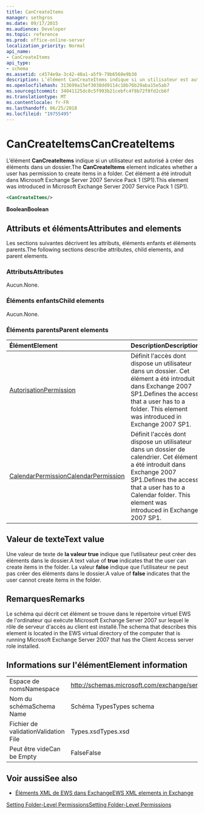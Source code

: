 ```yaml
---
title: CanCreateItems
manager: sethgros
ms.date: 09/17/2015
ms.audience: Developer
ms.topic: reference
ms.prod: office-online-server
localization_priority: Normal
api_name:
- CanCreateItems
api_type:
- schema
ms.assetid: c4574e9a-3c42-40a1-a5f9-79b6560e9b30
description: L’élément CanCreateItems indique si un utilisateur est autorisé à créer des éléments dans un dossier. Cet élément a été introduit dans Microsoft Exchange Server 2007 Service Pack 1 (SP1).
ms.openlocfilehash: 313699a15ef3038dd9114c18b76b29aba15e5ab7
ms.sourcegitcommit: 34041125dc8c5f993b21cebfc4f8b72f0fd2cb6f
ms.translationtype: MT
ms.contentlocale: fr-FR
ms.lasthandoff: 06/25/2018
ms.locfileid: "19755495"
---
```

# <a name="cancreateitems"></a><span data-ttu-id="e593c-104">CanCreateItems</span><span class="sxs-lookup"><span data-stu-id="e593c-104">CanCreateItems</span></span>

<span data-ttu-id="e593c-105">L’élément **CanCreateItems** indique si un utilisateur est autorisé à créer des éléments dans un dossier.</span><span class="sxs-lookup"><span data-stu-id="e593c-105">The **CanCreateItems** element indicates whether a user has permission to create items in a folder.</span></span> <span data-ttu-id="e593c-106">Cet élément a été introduit dans Microsoft Exchange Server 2007 Service Pack 1 (SP1).</span><span class="sxs-lookup"><span data-stu-id="e593c-106">This element was introduced in Microsoft Exchange Server 2007 Service Pack 1 (SP1).</span></span> 
  
```xml
<CanCreateItems/>
```

 <span data-ttu-id="e593c-107">**Boolean**</span><span class="sxs-lookup"><span data-stu-id="e593c-107">**Boolean**</span></span>
## <a name="attributes-and-elements"></a><span data-ttu-id="e593c-108">Attributs et éléments</span><span class="sxs-lookup"><span data-stu-id="e593c-108">Attributes and elements</span></span>

<span data-ttu-id="e593c-109">Les sections suivantes décrivent les attributs, éléments enfants et éléments parents.</span><span class="sxs-lookup"><span data-stu-id="e593c-109">The following sections describe attributes, child elements, and parent elements.</span></span>
  
### <a name="attributes"></a><span data-ttu-id="e593c-110">Attributs</span><span class="sxs-lookup"><span data-stu-id="e593c-110">Attributes</span></span>

<span data-ttu-id="e593c-111">Aucun.</span><span class="sxs-lookup"><span data-stu-id="e593c-111">None.</span></span>
  
### <a name="child-elements"></a><span data-ttu-id="e593c-112">Éléments enfants</span><span class="sxs-lookup"><span data-stu-id="e593c-112">Child elements</span></span>

<span data-ttu-id="e593c-113">Aucun.</span><span class="sxs-lookup"><span data-stu-id="e593c-113">None.</span></span>
  
### <a name="parent-elements"></a><span data-ttu-id="e593c-114">Éléments parents</span><span class="sxs-lookup"><span data-stu-id="e593c-114">Parent elements</span></span>

|<span data-ttu-id="e593c-115">**Élément**</span><span class="sxs-lookup"><span data-stu-id="e593c-115">**Element**</span></span>|<span data-ttu-id="e593c-116">**Description**</span><span class="sxs-lookup"><span data-stu-id="e593c-116">**Description**</span></span>|
|:-----|:-----|
|[<span data-ttu-id="e593c-117">Autorisation</span><span class="sxs-lookup"><span data-stu-id="e593c-117">Permission</span></span>](permission.md) <br/> |<span data-ttu-id="e593c-p103">Définit l'accès dont dispose un utilisateur dans un dossier. Cet élément a été introduit dans Exchange 2007 SP1.</span><span class="sxs-lookup"><span data-stu-id="e593c-p103">Defines the access that a user has to a folder. This element was introduced in Exchange 2007 SP1.</span></span>  <br/> |
|[<span data-ttu-id="e593c-120">CalendarPermission</span><span class="sxs-lookup"><span data-stu-id="e593c-120">CalendarPermission</span></span>](calendarpermission.md) <br/> |<span data-ttu-id="e593c-p104">Définit l'accès dont dispose un utilisateur dans un dossier de calendrier. Cet élément a été introduit dans Exchange 2007 SP1.</span><span class="sxs-lookup"><span data-stu-id="e593c-p104">Defines the access that a user has to a Calendar folder. This element was introduced in Exchange 2007 SP1.</span></span>  <br/> |
   
## <a name="text-value"></a><span data-ttu-id="e593c-123">Valeur de texte</span><span class="sxs-lookup"><span data-stu-id="e593c-123">Text value</span></span>

<span data-ttu-id="e593c-124">Une valeur de texte de **la valeur true** indique que l’utilisateur peut créer des éléments dans le dossier.</span><span class="sxs-lookup"><span data-stu-id="e593c-124">A text value of **true** indicates that the user can create items in the folder.</span></span> <span data-ttu-id="e593c-125">La valeur **false** indique que l’utilisateur ne peut pas créer des éléments dans le dossier.</span><span class="sxs-lookup"><span data-stu-id="e593c-125">A value of **false** indicates that the user cannot create items in the folder.</span></span> 
  
## <a name="remarks"></a><span data-ttu-id="e593c-126">Remarques</span><span class="sxs-lookup"><span data-stu-id="e593c-126">Remarks</span></span>

<span data-ttu-id="e593c-127">Le schéma qui décrit cet élément se trouve dans le répertoire virtuel EWS de l'ordinateur qui exécute Microsoft Exchange Server 2007 sur lequel le rôle de serveur d'accès au client est installé.</span><span class="sxs-lookup"><span data-stu-id="e593c-127">The schema that describes this element is located in the EWS virtual directory of the computer that is running Microsoft Exchange Server 2007 that has the Client Access server role installed.</span></span>
  
## <a name="element-information"></a><span data-ttu-id="e593c-128">Informations sur l'élément</span><span class="sxs-lookup"><span data-stu-id="e593c-128">Element information</span></span>

|||
|:-----|:-----|
|<span data-ttu-id="e593c-129">Espace de noms</span><span class="sxs-lookup"><span data-stu-id="e593c-129">Namespace</span></span>  <br/> |http://schemas.microsoft.com/exchange/services/2006/types  <br/> |
|<span data-ttu-id="e593c-130">Nom du schéma</span><span class="sxs-lookup"><span data-stu-id="e593c-130">Schema Name</span></span>  <br/> |<span data-ttu-id="e593c-131">Schéma Types</span><span class="sxs-lookup"><span data-stu-id="e593c-131">Types schema</span></span>  <br/> |
|<span data-ttu-id="e593c-132">Fichier de validation</span><span class="sxs-lookup"><span data-stu-id="e593c-132">Validation File</span></span>  <br/> |<span data-ttu-id="e593c-133">Types.xsd</span><span class="sxs-lookup"><span data-stu-id="e593c-133">Types.xsd</span></span>  <br/> |
|<span data-ttu-id="e593c-134">Peut être vide</span><span class="sxs-lookup"><span data-stu-id="e593c-134">Can be Empty</span></span>  <br/> |<span data-ttu-id="e593c-135">False</span><span class="sxs-lookup"><span data-stu-id="e593c-135">False</span></span>  <br/> |
   
## <a name="see-also"></a><span data-ttu-id="e593c-136">Voir aussi</span><span class="sxs-lookup"><span data-stu-id="e593c-136">See also</span></span>



- [<span data-ttu-id="e593c-137">Éléments XML de EWS dans Exchange</span><span class="sxs-lookup"><span data-stu-id="e593c-137">EWS XML elements in Exchange</span></span>](ews-xml-elements-in-exchange.md)


[<span data-ttu-id="e593c-138">Setting Folder-Level Permissions</span><span class="sxs-lookup"><span data-stu-id="e593c-138">Setting Folder-Level Permissions</span></span>](http://msdn.microsoft.com/library/c7530e86-5112-401c-b10a-9c054ae59f07%28Office.15%29.aspx)

